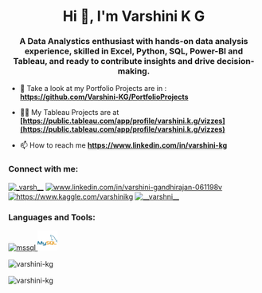 <h1 align="center">Hi 👋, I'm Varshini K G</h1>
<h3 align="center">A Data Analystics enthusiast with hands-on data analysis experience, skilled in Excel, Python, SQL, Power-BI and Tableau, and ready to contribute insights
and drive decision-making.</h3>



- 🌱 Take a look at my Portfolio Projects are in : **https://github.com/Varshini-KG/PortfolioProjects**

- 👨‍💻 My Tableau Projects are at **[https://public.tableau.com/app/profile/varshini.k.g/vizzes](https://public.tableau.com/app/profile/varshini.k.g/vizzes)**

- 📫 How to reach me **https://www.linkedin.com/in/varshini-kg**

<h3 align="left">Connect with me:</h3>
<p align="left">
<a href="https://twitter.com/_varsh__" target="blank"><img align="center" src="https://raw.githubusercontent.com/rahuldkjain/github-profile-readme-generator/master/src/images/icons/Social/twitter.svg" alt="_varsh__" height="30" width="40" /></a>
<a href="https://linkedin.com/in/www.linkedin.com/in/varshini-gandhirajan-061198v" target="blank"><img align="center" src="https://raw.githubusercontent.com/rahuldkjain/github-profile-readme-generator/master/src/images/icons/Social/linked-in-alt.svg" alt="www.linkedin.com/in/varshini-gandhirajan-061198v" height="30" width="40" /></a>
<a href="https://kaggle.com/https://www.kaggle.com/varshinikg" target="blank"><img align="center" src="https://raw.githubusercontent.com/rahuldkjain/github-profile-readme-generator/master/src/images/icons/Social/kaggle.svg" alt="https://www.kaggle.com/varshinikg" height="30" width="40" /></a>
<a href="https://instagram.com/__varshni__" target="blank"><img align="center" src="https://raw.githubusercontent.com/rahuldkjain/github-profile-readme-generator/master/src/images/icons/Social/instagram.svg" alt="__varshni__" height="30" width="40" /></a>
</p>

<h3 align="left">Languages and Tools:</h3>
<p align="left"> <a href="https://www.microsoft.com/en-us/sql-server" target="_blank" rel="noreferrer"> <img src="https://www.svgrepo.com/show/303229/microsoft-sql-server-logo.svg" alt="mssql" width="40" height="40"/> </a> <a href="https://www.mysql.com/" target="_blank" rel="noreferrer"> <img src="https://raw.githubusercontent.com/devicons/devicon/master/icons/mysql/mysql-original-wordmark.svg" alt="mysql" width="40" height="40"/> </a> </p>

<p><img align="center" src="https://github-readme-stats.vercel.app/api/top-langs?username=varshini-kg&show_icons=true&locale=en&layout=compact" alt="varshini-kg" /></p>

<p><img align="center" src="https://github-readme-streak-stats.herokuapp.com/?user=varshini-kg&" alt="varshini-kg" /></p>

<!---
Varshini-KG/Varshini-KG is a ✨ special ✨ repository because its `README.md` (this file) appears on your GitHub profile.
You can click the Preview link to take a look at your changes.
--->
